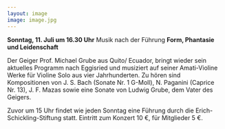 ```yaml
---
layout: image
image: image.jpg
---
```



**Sonntag,  11. Juli um 16.30 Uhr** 
Musik nach der Führung
**Form, Phantasie und Leidenschaft**

Der Geiger Prof. Michael Grube aus Quito/ Ecuador, bringt wieder sein aktuelles Programm nach Eggisried und musiziert auf seiner Amati-Violine Werke für Violine Solo aus vier Jahrhunderten. Zu hören sind Kompositionen von J. S. Bach (Sonate Nr. 1 G-Moll), N. Paganini (Caprice Nr. 13), J. F. Mazas sowie eine Sonate von Ludwig Grube, dem Vater des Geigers.

Zuvor um 15 Uhr findet wie jeden Sonntag eine Führung durch die Erich-Schickling-Stiftung statt.
Eintritt zum Konzert 10 €, für Mitglieder 5 €. 
